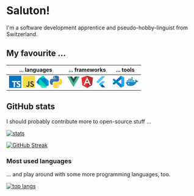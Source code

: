 # Saluton!

I'm a software development apprentice and pseudo-hobby-linguist from Switzerland.

## My favourite ...

| ... languages                                                                                                                                                                                                                                                                                                                                                                           | ... frameworks                                                                                                                                                                                                                                                                 | ... tools                                                                                                                                                                              |
|-----------------------------------------------------------------------------------------------------------------------------------------------------------------------------------------------------------------------------------------------------------------------------------------------------------------------------------------------------------------------------------------|--------------------------------------------------------------------------------------------------------------------------------------------------------------------------------------------------------------------------------------------------------------------------------|----------------------------------------------------------------------------------------------------------------------------------------------------------------------------------------|
| ![TypeScript](https://github.com/mladenbrankovic/mladenbrankovic/blob/master/icons/typescript.png) ![JavaScript](https://github.com/mladenbrankovic/mladenbrankovic/blob/master/icons/javascript.png) ![Dart](https://github.com/mladenbrankovic/mladenbrankovic/blob/master/icons/dart.png) ![Python](https://github.com/mladenbrankovic/mladenbrankovic/blob/master/icons/python.png) | ![Vue](https://github.com/mladenbrankovic/mladenbrankovic/blob/master/icons/vue.png) ![Angular](https://github.com/mladenbrankovic/mladenbrankovic/blob/master/icons/angular.png) ![Flutter](https://github.com/mladenbrankovic/mladenbrankovic/blob/master/icons/flutter.png) | ![VS Code](https://github.com/mladenbrankovic/mladenbrankovic/blob/master/icons/vscode.png) ![Docker](https://github.com/mladenbrankovic/mladenbrankovic/blob/master/icons/docker.png) |

## GitHub stats

I should probably contribute more to open-source stuff ...

[![stats](https://github-readme-stats.vercel.app/api?username=mladenbrankovic&title_color=002366&show_icons=true&hide_title=true&icon_color=662366&text_color=555&bg_color=fff&count_private=true)](https://github.com/anuraghazra/github-readme-stats)

[![GitHub Streak](https://github-readme-streak-stats.herokuapp.com/?user=mladenbrankovic&theme=default)](https://github.com/DenverCoder1/github-readme-streak-stats)

### Most used languages

... and play around with some more programming languages, too.

[![top langs](https://github-readme-stats.vercel.app/api/top-langs/?username=mladenbrankovic&hide_title=true&count_private=true&hide=nix)](https://github.com/anuraghazra/github-readme-stats)
